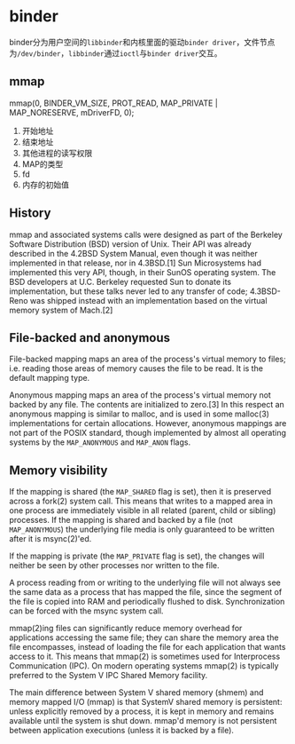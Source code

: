 # binder

binder分为用户空间的`libbinder`和内核里面的驱动`binder driver`，文件节点为`/dev/binder`，`libbinder`通过`ioctl`与`binder driver`交互。


## mmap

mmap(0, BINDER_VM_SIZE, PROT_READ, MAP_PRIVATE | MAP_NORESERVE, mDriverFD, 0);

1. 开始地址
2. 结束地址
3. 其他进程的读写权限
4. MAP的类型
5. fd
6. 内存的初始值

## History
mmap and associated systems calls were designed as part of the Berkeley Software Distribution (BSD) version of Unix. Their API was already described in the 4.2BSD System Manual, even though it was neither implemented in that release, nor in 4.3BSD.[1] Sun Microsystems had implemented this very API, though, in their SunOS operating system. The BSD developers at U.C. Berkeley requested Sun to donate its implementation, but these talks never led to any transfer of code; 4.3BSD-Reno was shipped instead with an implementation based on the virtual memory system of Mach.[2]

## File-backed and anonymous
File-backed mapping maps an area of the process's virtual memory to files; i.e. reading those areas of memory causes the file to be read. It is the default mapping type.

Anonymous mapping maps an area of the process's virtual memory not backed by any file. The contents are initialized to zero.[3] In this respect an anonymous mapping is similar to malloc, and is used in some malloc(3) implementations for certain allocations. However, anonymous mappings are not part of the POSIX standard, though implemented by almost all operating systems by the `MAP_ANONYMOUS` and `MAP_ANON` flags.

## Memory visibility
If the mapping is shared (the `MAP_SHARED` flag is set), then it is preserved across a fork(2) system call. This means that writes to a mapped area in one process are immediately visible in all related (parent, child or sibling) processes. If the mapping is shared and backed by a file (not `MAP_ANONYMOUS`) the underlying file media is only guaranteed to be written after it is msync(2)'ed.

If the mapping is private (the `MAP_PRIVATE` flag is set), the changes will neither be seen by other processes nor written to the file.

A process reading from or writing to the underlying file will not always see the same data as a process that has mapped the file, since the segment of the file is copied into RAM and periodically flushed to disk. Synchronization can be forced with the msync system call.

mmap(2)ing files can significantly reduce memory overhead for applications accessing the same file; they can share the memory area the file encompasses, instead of loading the file for each application that wants access to it. This means that mmap(2) is sometimes used for Interprocess Communication (IPC). On modern operating systems mmap(2) is typically preferred to the System V IPC Shared Memory facility.

The main difference between System V shared memory (shmem) and memory mapped I/O (mmap) is that SystemV shared memory is persistent: unless explicitly removed by a process, it is kept in memory and remains available until the system is shut down. mmap'd memory is not persistent between application executions (unless it is backed by a file).
